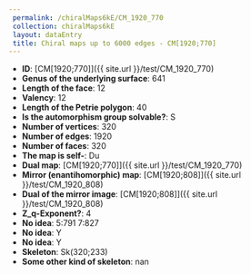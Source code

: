 ```yaml
--- 
 permalink: /chiralMaps6kE/CM_1920_770 
 collection: chiralMaps6kE
 layout: dataEntry
 title: Chiral maps up to 6000 edges - CM[1920;770]
---
```


- **ID**: [CM[1920;770]]({{ site.url }}/test/CM_1920_770)
- **Genus of the underlying surface**: 641
- **Length of the face**: 12
- **Valency**: 12
- **Length of the Petrie polygon**: 40
- **Is the automorphism group solvable?**: S
- **Number of vertices**: 320
- **Number of edges**: 1920
- **Number of faces**: 320
- **The map is self-**: Du
- **Dual map**: [CM[1920;770]]({{ site.url }}/test/CM_1920_770)
- **Mirror (enantihomorphic) map**: [CM[1920;808]]({{ site.url }}/test/CM_1920_808)
- **Dual of the mirror image**: [CM[1920;808]]({{ site.url }}/test/CM_1920_808)
- **Z_q-Exponent?**: 4
- **No idea**:  5:791 7:827
- **No idea**: Y
- **No idea**: Y
- **Skeleton**: Sk(320;233)
- **Some other kind of skeleton**: nan
